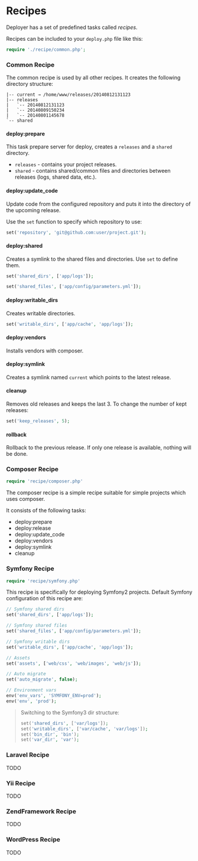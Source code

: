 # Recipes

Deployer has a set of predefined tasks called _recipes_.

Recipes can be included to your `deploy.php` file like this:

~~~ php
require './recipe/common.php';
~~~

### Common Recipe

The common recipe is used by all other recipes. It creates the following directory structure:

~~~
|-- current → /home/www/releases/20140812131123
|-- releases
|   `-- 20140812131123
|   `-- 20140809150234
|   `-- 20140801145678
`-- shared
~~~

#### deploy:prepare


This task prepare server for deploy, creates a `releases` and a `shared` directory.

* `releases` - contains your project releases.
* `shared` - contains shared/common files and directories between releases (logs, shared data, etc.).

#### deploy:update_code

Update code from the configured repository and puts it into the directory of the upcoming release.

Use the `set` function to specify which repository to use:

~~~ php
set('repository', 'git@github.com:user/project.git');
~~~

#### deploy:shared

Creates a symlink to the shared files and directories. Use `set` to define them.

~~~ php
set('shared_dirs', ['app/logs']);

set('shared_files', ['app/config/parameters.yml']);
~~~

#### deploy:writable_dirs

Creates writable directories.

~~~ php
set('writable_dirs', ['app/cache', 'app/logs']);
~~~

#### deploy:vendors

Installs vendors with composer.

#### deploy:symlink

Creates a symlink named `current` which points to the latest release.

#### cleanup

Removes old releases and keeps the last 3. To change the number of kept releases:

~~~ php
set('keep_releases', 5);
~~~

#### rollback

Rollback to the previous release. If only one release is available, nothing will be done.

### Composer Recipe

~~~ php
require 'recipe/composer.php'
~~~

The composer recipe is a simple recipe suitable for simple projects which uses composer.

It consists of the following tasks:

* deploy:prepare
* deploy:release
* deploy:update_code
* deploy:vendors
* deploy:symlink
* cleanup

### Symfony Recipe

~~~ php
require 'recipe/symfony.php'
~~~

This recipe is specifically for deploying Symfony2 projects. Default Symfony configuration of this recipe are:

~~~ php
// Symfony shared dirs
set('shared_dirs', ['app/logs']);

// Symfony shared files
set('shared_files', ['app/config/parameters.yml']);

// Symfony writable dirs
set('writable_dirs', ['app/cache', 'app/logs']);

// Assets
set('assets', ['web/css', 'web/images', 'web/js']);

// Auto migrate
set('auto_migrate', false);

// Environment vars
env('env_vars', 'SYMFONY_ENV=prod');
env('env', 'prod');
~~~

> Switching to the Symfony3 dir structure:
> ~~~ php
> set('shared_dirs', ['var/logs']);
> set('writable_dirs', ['var/cache', 'var/logs']);
> set('bin_dir', 'bin');
> set('var_dir', 'var');
> ~~~


### Laravel Recipe

TODO

### Yii Recipe

TODO

### ZendFramework Recipe

TODO

### WordPress Recipe

TODO
